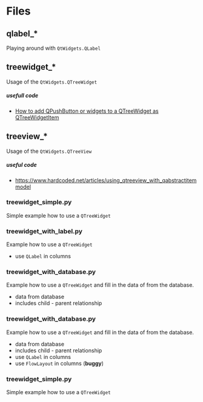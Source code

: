 # Files

## qlabel_*
Playing around with `QtWidgets.QLabel`


## treewidget_*
Usage of the `QtWidgets.QTreeWidget`

##### usefull code
- [How to add QPushButton or widgets to a QTreeWidget as QTreeWidgetItem](https://blog.manash.me/quick-qt-6-how-to-add-qpushbutton-or-widgets-to-a-qtreewidget-as-qtreewidgetitem-2ae9f54c0e5f)



## treeview_*
Usage of the `QtWidgets.QTreeView`

##### useful code
 - https://www.hardcoded.net/articles/using_qtreeview_with_qabstractitemmodel

### treewidget_simple.py
Simple example how to use a `QTreeWidget`

### treewidget_with_label.py
Example how to use a `QTreeWidget`

* use `QLabel` in columns


### treewidget_with_database.py
Example how to use a `QTreeWidget`
and fill in the data of from the database.

* data from database
* includes child - parent relationship


### treewidget_with_database.py
Example how to use a `QTreeWidget`
and fill in the data of from the database.

* data from database
* includes child - parent relationship
* use `QLabel` in columns
* use `FlowLayout` in columns (**buggy**)

### treewidget_simple.py
Simple example how to use a `QTreeWidget`


